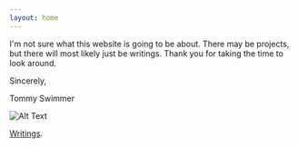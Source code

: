 ```yaml
---
layout: home
---
```


I'm not sure what this website is going to be about. There may be projects, but there will most likely just be writings. Thank you for taking the time to look around.

Sincerely,

Tommy Swimmer

![Alt Text](https://media.giphy.com/media/vFKqnCdLPNOKc/giphy.gif)

[Writings](./another-page.html).
